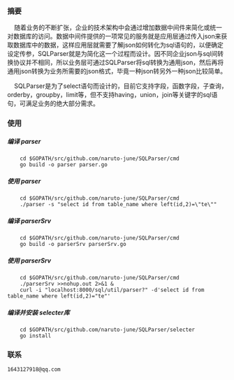 ### 摘要
<p>
&nbsp;&nbsp;&nbsp;&nbsp;随着业务的不断扩张，企业的技术架构中会通过增加数据中间件来简化或统一对数据库的访问。数据中间件提供的一项常见的服务就是应用层通过传入json来获取数据库中的数据，这样应用层就需要了解json如何转化为sql语句的，以便确定设定传参，SQLParser就是为简化这一个过程而设计。因不同企业json与sql间转换协议并不相同，所以业务层可通过SQLParser将sql转换为通用json，然后再将通用json转换为业务所需要的json格式，毕竟一种json转另外一种json比较简单。
</p>
<p>
&nbsp;&nbsp;&nbsp;&nbsp;SQLParser是为了select语句而设计的，目前它支持字段，函数字段，子查询，orderby，groupby，limit等，但不支持having，union，join等关键字的sql语句，可满足业务的绝大部分需求。
</p>

### 使用
##### 编译 parser
```
    cd $GOPATH/src/github.com/naruto-june/SQLParser/cmd
    go build -o parser parser.go
```
##### 使用 parser
```
    cd $GOPATH/src/github.com/naruto-june/SQLParser/cmd
    ./parser -s "select id from table_name where left(id,2)=\"te\""
```

##### 编译 parserSrv
```
    cd $GOPATH/src/github.com/naruto-june/SQLParser/cmd
    go build -o parserSrv parserSrv.go
```
##### 使用 parserSrv
```
    cd $GOPATH/src/github.com/naruto-june/SQLParser/cmd
    ./parserSrv >>nohup.out 2>&1 &
    curl -i "localhost:8000/sql/util/parser?" -d'select id from table_name where left(id,2)="te"'
```

##### 编译并安装 selecter库
```
    cd $GOPATH/src/github.com/naruto-june/SQLParser/selecter
    go install
```


### 联系
```
1643127918@qq.com
```